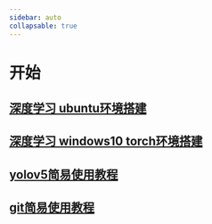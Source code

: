 ```yaml
---
sidebar: auto
collapsable: true
---
```

# 开始

## [深度学习 ubuntu环境搭建](/ai/guide)

## [深度学习 windows10 torch环境搭建](/ai/torch/windows10)

## [yolov5简易使用教程](/ai/model/#yolov5)

## [git简易使用教程](/tools/git)